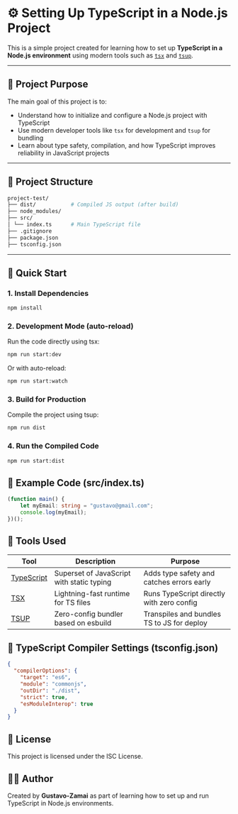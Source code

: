 # ⚙️ Setting Up TypeScript in a Node.js Project

This is a simple project created for learning how to set up **TypeScript in a Node.js environment** using modern tools such as [`tsx`](https://github.com/esbuild-kit/tsx) and [`tsup`](https://tsup.egoist.dev/).

---

## 🧠 Project Purpose

The main goal of this project is to:

- Understand how to initialize and configure a Node.js project with TypeScript
- Use modern developer tools like `tsx` for development and `tsup` for bundling
- Learn about type safety, compilation, and how TypeScript improves reliability in JavaScript projects

---

## 📁 Project Structure

```bash
project-test/
├── dist/           # Compiled JS output (after build)
├── node_modules/
├── src/
│ └── index.ts      # Main TypeScript file
├── .gitignore
├── package.json
├── tsconfig.json
```
---

## 🚀 Quick Start

### 1. Install Dependencies

```bash
npm install
```

### 2. Development Mode (auto-reload)
Run the code directly using tsx:

```bash
npm run start:dev
```
Or with auto-reload:

```bash
npm run start:watch
```
### 3. Build for Production
Compile the project using tsup:

```bash
npm run dist
```

### 4. Run the Compiled Code
```bash
npm run start:dist
```

## 🧪 Example Code (src/index.ts)
```ts
(function main() {
    let myEmail: string = "gustavo@gmail.com";
    console.log(myEmail);
})();
```
## 🧰 Tools Used
| Tool                                          | Description                               | Purpose                                    |
| --------------------------------------------- | ----------------------------------------- | ------------------------------------------ |
| [TypeScript](https://www.typescriptlang.org/) | Superset of JavaScript with static typing | Adds type safety and catches errors early  |
| [TSX](https://github.com/esbuild-kit/tsx)     | Lightning-fast runtime for TS files       | Runs TypeScript directly with zero config  |
| [TSUP](https://tsup.egoist.dev/)              | Zero-config bundler based on esbuild      | Transpiles and bundles TS to JS for deploy |


## 📌 TypeScript Compiler Settings (tsconfig.json)
```json
{
  "compilerOptions": {
    "target": "es6",
    "module": "commonjs",
    "outDir": "./dist",
    "strict": true,
    "esModuleInterop": true
  }
}
```
## 📄 License
This project is licensed under the ISC License.

## 👨‍💻 Author
Created by **Gustavo-Zamai** as part of learning how to set up and run TypeScript in Node.js environments.